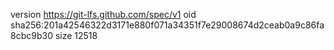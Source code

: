 version https://git-lfs.github.com/spec/v1
oid sha256:201a42546322d3171e880f071a34351f7e29008674d2ceab0a9c86fa8cbc9b30
size 12518
